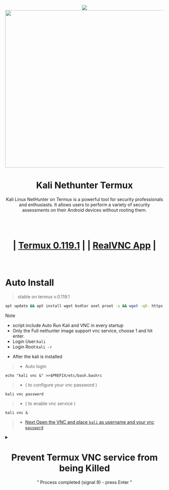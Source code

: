 <p align="center"><img src="https://hits.seeyoufarm.com/api/count/incr/badge.svg?url=https%3A%2F%2Fgithub.com%2Fxiv3r%2FKali-Linux-Termux&count_bg=%2379C83D&title_bg=%23555555&icon=&icon_color=%23E7E7E7&title=%F0%9F%91%81%EF%B8%8F%F0%9F%91%81%EF%B8%8F&edge_flat=false">

<img width="1100" height="500" src="https://github.com/xiv3r/Kali-Linux-Termux/blob/main/kali_nethunter/vnc.jpg">

# <h1 align="center"> Kali Nethunter Termux </h1>
 
<p align="center">Kali Linux NetHunter on Termux is a powerful tool for security professionals and enthusiasts. It allows users to perform a variety of security assessments on their Android devices without rooting them.</p>

<br></br>

<h1 align="center">

| [Termux 0.119.1](https://github.com/xiv3r/Kali-Linux-Termux/releases/download/Apps/Termux_v0.119.1.apk)
|
| [RealVNC App](https://play.google.com/store/apps/details?id=com.realvnc.viewer.android)
|
</h1>

<br>

# Auto Install
> stable on termux v.0.119.1
```sh
apt update && apt install wget bsdtar axel proot -y && wget -qO- https://raw.githubusercontent.com/xiv3r/Kali-Linux-Termux/refs/heads/main/kali_nethunter/kali-full | sh && kali -r
```
> [!Note]
> - script include Auto Run Kali and VNC in every startup
> - Only the Full nethunter image support vnc service, choose 1 and hit enter.
> - Login User:`kali`
> - Login Root:`kali -r`

- After the kali is installed
> - Auto login
```
echo "kali vnc &" >>$PREFIX/etc/bash.bashrc
```
> - ( to configure your vnc password )
```
kali vnc password 
```        
> - ( to enable vnc service )
```
kali vnc &
```

> - [Next Open the VNC and place `kali` as username and your vnc `password`](http://127.0.0.1:5901)

 <details><summary>
  
 <div align="center">
  
 # Prevent Termux VNC service from being Killed
 </div>
  
 <p align="center">" Process completed (signal 9) - press Enter "</p>

 </summary>

- Without PC Using Wireless debugger [VIDEO](https://www.youtube.com/watch?v=vK1Jx9ydi5c)

- Install adb in termux:
```sh
apt install android-tools -y
```
- Install adb and fastboot in [linux and windows](https://developer.android.com/tools/adb#:~:text=To%20use%20adb%20with%20a,connect%20your%20device%20with%20USB.):

- Auto Fixed
```sh
curl https://raw.githubusercontent.com/xiv3r/Kali-Linux-Termux/refs/heads/main/adb.sh | sudo sh
```
- Maual install 
```sh
apt install adb fastboot -y
```
- Note: Connect your mobile to the computer then enable [Developer Option](https://www.digitaltrends.com/mobile/how-to-get-developer-options-on-android/) and enable USB Debugging
  
- Now Execute
```sh
adb devices
```
Note:Popup and Pair your device  
- Execute the commands below, These commands will disable the phantom process killer:
```sh
adb shell /system/bin/device_config set_sync_disabled_for_tests persistent

adb shell /system/bin/device_config put activity_manager max_phantom_processes 2147483647

adb shell settings put global settings_enable_monitor_phantom_procs false
```
- To verify:
```sh
adb shell /system/bin/dumpsys activity settings | grep max_phantom_processes

adb shell /system/bin/device_config get activity_manager max_phantom_processes
```

</details>


